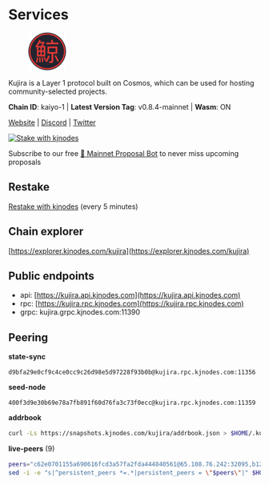 # Services

<figure><img src="https://raw.githubusercontent.com/kj89/cosmos-images/main/logos/kujira.png" alt=""><figcaption></figcaption></figure>

Kujira is a Layer 1 protocol built on Cosmos, which can be used for  hosting community-selected projects.

**Chain ID**: kaiyo-1 | **Latest Version Tag**: v0.8.4-mainnet | **Wasm**: ON

[Website](https://kujira.app) | [Discord](https://discord.gg/teamkujira) | [Twitter](https://twitter.com/TeamKujira)

[![Stake with kjnodes](https://i.ibb.co/cr44Q8j/button-stake-with-kjnodes.png)](https://restake.app/kujira/kujiravaloper1tnuqj73jfn3724lqz34c27tuv80nv336sadqym)

Subscribe to our free [🤖 Mainnet Proposal Bot](https://t.me/kjnodes_proposal_bot) to never miss upcoming proposals

## Restake

[Restake with kjnodes](https://restake.app/kujira/kujiravaloper1tnuqj73jfn3724lqz34c27tuv80nv336sadqym) (every 5 minutes)
## Chain explorer
[https://explorer.kjnodes.com/kujira](https://explorer.kjnodes.com/kujira)

## Public endpoints

* api: [https://kujira.api.kjnodes.com](https://kujira.api.kjnodes.com)
* rpc: [https://kujira.rpc.kjnodes.com](https://kujira.rpc.kjnodes.com)
* grpc: kujira.grpc.kjnodes.com:11390

## Peering

**state-sync**

```text
d9bfa29e0cf9c4ce0cc9c26d98e5d97228f93b0b@kujira.rpc.kjnodes.com:11356
```

**seed-node**

```text
400f3d9e30b69e78a7fb891f60d76fa3c73f0ecc@kujira.rpc.kjnodes.com:11359
```

**addrbook**
```bash
curl -Ls https://snapshots.kjnodes.com/kujira/addrbook.json > $HOME/.kujira/config/addrbook.json
```

**live-peers** (9)
```bash
peers="c62e0701155a690616fcd3a57fa2fda444840561@65.108.76.242:32095,b12591db8b67f7a78b2834b5c122299fdb6c8deb@65.108.201.154:2060,a7e7864f241db457f38d8e5b5b3c3de989dea2fe@66.94.126.62:26656,d9bfa29e0cf9c4ce0cc9c26d98e5d97228f93b0b@65.109.88.38:11356,66c551ebcb68fe343c7e2720593dc47426813a68@93.189.30.101:26656,213dbb8301ce1c0f5662a9b723bd613f15e1dd4e@75.119.157.167:30656,d2247f7b919f0781c90ee61958d7044665a22d38@169.155.169.182:26656,27227b6c380d806bc9c934bdbd8ca060fb61d7df@217.174.247.59:15602,1cbc1bff7cdaeffd5a25583f9525f44fb55f7215@95.214.54.28:26156"
sed -i -e "s|^persistent_peers *=.*|persistent_peers = \"$peers\"|" $HOME/.kujira/config/config.toml
```
